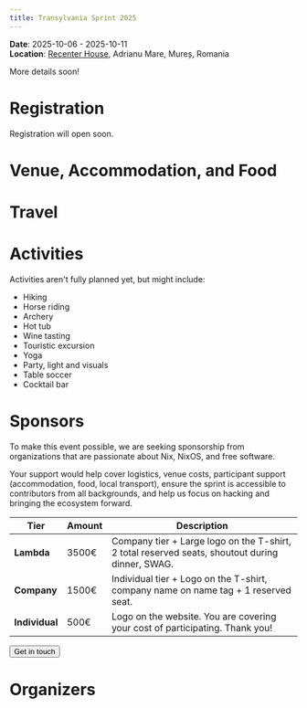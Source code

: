 ```yaml
---
title: Transylvania Sprint 2025
---
```


**Date**: 2025-10-06 - 2025-10-11 <br>
**Location**: [Recenter House](https://maps.app.goo.gl/wgS4KTsY386hE1H9A), Adrianu Mare, Mureș, Romania

More details soon!

# Registration

Registration will open soon.

# Venue, Accommodation, and Food

# Travel

# Activities

Activities aren't fully planned yet, but might include:

- Hiking
- Horse riding
- Archery
- Hot tub
- Wine tasting
- Touristic excursion
- Yoga
- Party, light and visuals
- Table soccer
- Cocktail bar

# Sponsors

To make this event possible, we are seeking sponsorship from organizations that are passionate about Nix, NixOS, and free software.

Your support would help cover logistics, venue costs, participant support (accommodation, food, local transport), ensure the sprint is accessible to contributors from all backgrounds, and help us focus on hacking and bringing the ecosystem forward.


| Tier           | Amount | Description                                                                                     |
| -------------- | ------ | ----------------------------------------------------------------------------------------------- |
| **Lambda**     | 3500€  | Company tier + Large logo on the T-shirt, 2 total reserved seats, shoutout during dinner, SWAG. |
| **Company**    | 1500€  | Individual tier + Logo on the T-shirt, company name on name tag + 1 reserved seat.              |
| **Individual** | 500€   | Logo on the website. You are covering your cost of participating. Thank you!                    |

<button
 id="sponsorship-contact-button"
 onclick="window.location.href='mailto:transylvaniasprint@gmail.com'"
 class="px-4 !text-neutral !no-underline rounded-md bg-primary-600 hover:!bg-primary-500 dark:bg-primary-800 dark:hover:!bg-primary-700">
  Get in touch
</button>

# Organizers
